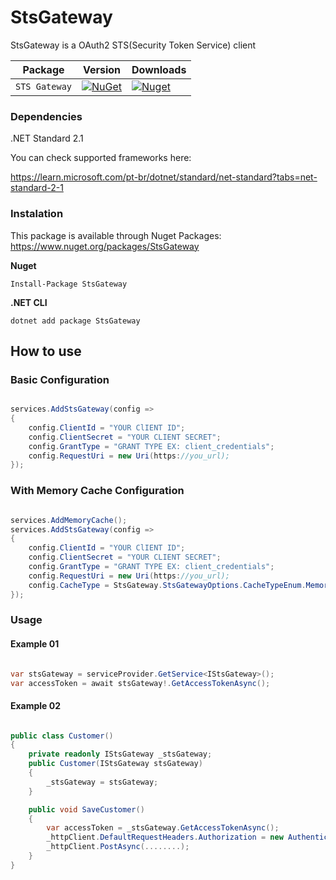# StsGateway
StsGateway is a OAuth2 STS(Security Token Service) client


| Package |  Version | Downloads |
| ------- | ----- | ----- |
| `STS Gateway` | [![NuGet](https://img.shields.io/nuget/v/StsGateway.svg)](https://nuget.org/packages/StsGateway) | [![Nuget](https://img.shields.io/nuget/dt/StsGateway.svg)](https://nuget.org/packages/StsGateway) |


### Dependencies
.NET Standard 2.1

You can check supported frameworks here:

https://learn.microsoft.com/pt-br/dotnet/standard/net-standard?tabs=net-standard-2-1

### Instalation
This package is available through Nuget Packages: https://www.nuget.org/packages/StsGateway


**Nuget**
```
Install-Package StsGateway
```

**.NET CLI**
```
dotnet add package StsGateway
```

## How to use
### Basic Configuration
```csharp

services.AddStsGateway(config =>
{
    config.ClientId = "YOUR ClIENT ID";
    config.ClientSecret = "YOUR CLIENT SECRET";
    config.GrantType = "GRANT TYPE EX: client_credentials";
    config.RequestUri = new Uri(https://you_url);
});

```
### With Memory Cache Configuration
```csharp

services.AddMemoryCache();
services.AddStsGateway(config =>
{
    config.ClientId = "YOUR ClIENT ID";
    config.ClientSecret = "YOUR CLIENT SECRET";
    config.GrantType = "GRANT TYPE EX: client_credentials";
    config.RequestUri = new Uri(https://you_url);
    config.CacheType = StsGateway.StsGatewayOptions.CacheTypeEnum.MemoryCache;
});

```
### Usage
#### Example 01
```csharp

var stsGateway = serviceProvider.GetService<IStsGateway>();
var accessToken = await stsGateway!.GetAccessTokenAsync();

```
#### Example 02
```csharp

public class Customer()
{
    private readonly IStsGateway _stsGateway;
    public Customer(IStsGateway stsGateway)
    {
        _stsGateway = stsGateway;
    }

    public void SaveCustomer()
    {
        var accessToken = _stsGateway.GetAccessTokenAsync();
        _httpClient.DefaultRequestHeaders.Authorization = new AuthenticationHeaderValue("Bearer", accessToken);
        _httpClient.PostAsync(........);
    }
}

```